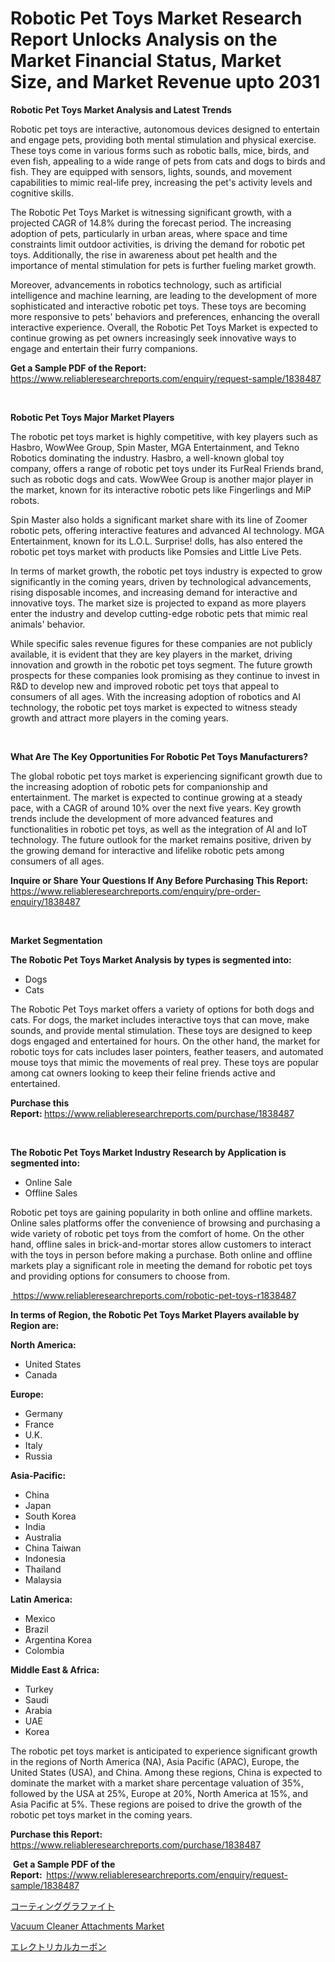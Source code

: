 <p><h1>Robotic Pet Toys Market Research Report Unlocks Analysis on the Market Financial Status, Market Size, and Market Revenue upto 2031</h1></p><p><strong>Robotic Pet Toys Market Analysis and Latest Trends</strong></p>
<p><p>Robotic pet toys are interactive, autonomous devices designed to entertain and engage pets, providing both mental stimulation and physical exercise. These toys come in various forms such as robotic balls, mice, birds, and even fish, appealing to a wide range of pets from cats and dogs to birds and fish. They are equipped with sensors, lights, sounds, and movement capabilities to mimic real-life prey, increasing the pet's activity levels and cognitive skills.</p><p>The Robotic Pet Toys Market is witnessing significant growth, with a projected CAGR of 14.8% during the forecast period. The increasing adoption of pets, particularly in urban areas, where space and time constraints limit outdoor activities, is driving the demand for robotic pet toys. Additionally, the rise in awareness about pet health and the importance of mental stimulation for pets is further fueling market growth.</p><p>Moreover, advancements in robotics technology, such as artificial intelligence and machine learning, are leading to the development of more sophisticated and interactive robotic pet toys. These toys are becoming more responsive to pets' behaviors and preferences, enhancing the overall interactive experience. Overall, the Robotic Pet Toys Market is expected to continue growing as pet owners increasingly seek innovative ways to engage and entertain their furry companions.</p></p>
<p><strong>Get a Sample PDF of the Report:&nbsp;</strong> <a href="https://www.reliableresearchreports.com/enquiry/request-sample/1838487">https://www.reliableresearchreports.com/enquiry/request-sample/1838487</a></p>
<p>&nbsp;</p>
<p><strong>Robotic Pet Toys Major Market Players</strong></p>
<p><p>The robotic pet toys market is highly competitive, with key players such as Hasbro, WowWee Group, Spin Master, MGA Entertainment, and Tekno Robotics dominating the industry. Hasbro, a well-known global toy company, offers a range of robotic pet toys under its FurReal Friends brand, such as robotic dogs and cats. WowWee Group is another major player in the market, known for its interactive robotic pets like Fingerlings and MiP robots.</p><p>Spin Master also holds a significant market share with its line of Zoomer robotic pets, offering interactive features and advanced AI technology. MGA Entertainment, known for its L.O.L. Surprise! dolls, has also entered the robotic pet toys market with products like Pomsies and Little Live Pets.</p><p>In terms of market growth, the robotic pet toys industry is expected to grow significantly in the coming years, driven by technological advancements, rising disposable incomes, and increasing demand for interactive and innovative toys. The market size is projected to expand as more players enter the industry and develop cutting-edge robotic pets that mimic real animals' behavior.</p><p>While specific sales revenue figures for these companies are not publicly available, it is evident that they are key players in the market, driving innovation and growth in the robotic pet toys segment. The future growth prospects for these companies look promising as they continue to invest in R&D to develop new and improved robotic pet toys that appeal to consumers of all ages. With the increasing adoption of robotics and AI technology, the robotic pet toys market is expected to witness steady growth and attract more players in the coming years.</p></p>
<p>&nbsp;</p>
<p><strong>What Are The Key Opportunities For Robotic Pet Toys Manufacturers?</strong></p>
<p><p>The global robotic pet toys market is experiencing significant growth due to the increasing adoption of robotic pets for companionship and entertainment. The market is expected to continue growing at a steady pace, with a CAGR of around 10% over the next five years. Key growth trends include the development of more advanced features and functionalities in robotic pet toys, as well as the integration of AI and IoT technology. The future outlook for the market remains positive, driven by the growing demand for interactive and lifelike robotic pets among consumers of all ages.</p></p>
<p><strong>Inquire or Share Your Questions If Any Before Purchasing This Report:</strong> <a href="https://www.reliableresearchreports.com/enquiry/pre-order-enquiry/1838487">https://www.reliableresearchreports.com/enquiry/pre-order-enquiry/1838487</a></p>
<p>&nbsp;</p>
<p><strong>Market Segmentation</strong></p>
<p><strong>The Robotic Pet Toys Market Analysis by types is segmented into:</strong></p>
<p><ul><li>Dogs</li><li>Cats</li></ul></p>
<p><p>The Robotic Pet Toys market offers a variety of options for both dogs and cats. For dogs, the market includes interactive toys that can move, make sounds, and provide mental stimulation. These toys are designed to keep dogs engaged and entertained for hours. On the other hand, the market for robotic toys for cats includes laser pointers, feather teasers, and automated mouse toys that mimic the movements of real prey. These toys are popular among cat owners looking to keep their feline friends active and entertained.</p></p>
<p><strong>Purchase this Report:&nbsp;</strong><a href="https://www.reliableresearchreports.com/purchase/1838487">https://www.reliableresearchreports.com/purchase/1838487</a></p>
<p>&nbsp;</p>
<p><strong>The Robotic Pet Toys Market Industry Research by Application is segmented into:</strong></p>
<p><ul><li>Online Sale</li><li>Offline Sales</li></ul></p>
<p><p>Robotic pet toys are gaining popularity in both online and offline markets. Online sales platforms offer the convenience of browsing and purchasing a wide variety of robotic pet toys from the comfort of home. On the other hand, offline sales in brick-and-mortar stores allow customers to interact with the toys in person before making a purchase. Both online and offline markets play a significant role in meeting the demand for robotic pet toys and providing options for consumers to choose from.</p></p>
<p><a href="https://www.reliableresearchreports.com/robotic-pet-toys-r1838487">&nbsp;https://www.reliableresearchreports.com/robotic-pet-toys-r1838487</a></p>
<p><strong>In terms of Region, the Robotic Pet Toys Market Players available by Region are:</strong></p>
<p>
    <p> <strong> North America: </strong>
        <ul>
            <li>United States</li>
            <li>Canada</li>
        </ul>
        </p> 
    <p> <strong> Europe: </strong>
        <ul>
            <li>Germany</li>
            <li>France</li>
            <li>U.K.</li>
            <li>Italy</li>
            <li>Russia</li>
        </ul>
        </p> 
    <p> <strong> Asia-Pacific: </strong>
        <ul>
            <li>China</li>
            <li>Japan</li>
            <li>South Korea</li>
            <li>India</li>
            <li>Australia</li>
            <li>China Taiwan</li>
            <li>Indonesia</li>
            <li>Thailand</li>
            <li>Malaysia</li>
        </ul>
        </p> 
    <p> <strong> Latin America: </strong>
        <ul>
            <li>Mexico</li>
            <li>Brazil</li>
            <li>Argentina Korea</li>
            <li>Colombia</li>
        </ul>
        </p> 
    <p> <strong> Middle East & Africa: </strong>
        <ul>
            <li>Turkey</li>
            <li>Saudi</li>
            <li>Arabia</li>
            <li>UAE</li>
            <li>Korea</li>
        </ul>
    </p>
    </p>
<p><p>The robotic pet toys market is anticipated to experience significant growth in the regions of North America (NA), Asia Pacific (APAC), Europe, the United States (USA), and China. Among these regions, China is expected to dominate the market with a market share percentage valuation of 35%, followed by the USA at 25%, Europe at 20%, North America at 15%, and Asia Pacific at 5%. These regions are poised to drive the growth of the robotic pet toys market in the coming years.</p></p>
<p><strong>Purchase this Report: </strong><a href="https://www.reliableresearchreports.com/purchase/1838487">https://www.reliableresearchreports.com/purchase/1838487</a></p>
<p>&nbsp;<strong>Get a Sample PDF of the Report:&nbsp;&nbsp;</strong><a href="https://www.reliableresearchreports.com/enquiry/request-sample/1838487">https://www.reliableresearchreports.com/enquiry/request-sample/1838487</a></p>
<p><strong></strong></p>
<p><p><a href="https://medium.com/@jarredmertz53/%E3%82%B3%E3%83%BC%E3%83%86%E3%82%A3%E3%83%B3%E3%82%B0%E3%81%95%E3%82%8C%E3%81%9F%E3%82%B0%E3%83%A9%E3%83%95%E3%82%A1%E3%82%A4%E3%83%88%E5%B8%82%E5%A0%B4%E3%81%AE%E8%A6%8F%E6%A8%A1%E3%81%A8%E5%B8%82%E5%A0%B4%E3%83%88%E3%83%AC%E3%83%B3%E3%83%89-%E5%AE%8C%E5%85%A8%E3%81%AA%E7%94%A3%E6%A5%AD%E6%A6%82%E8%A6%81-2024%E5%B9%B4%E3%81%8B%E3%82%892031%E5%B9%B4%E3%81%BE%E3%81%A7-3a74b2fa6dcc">コーティンググラファイト</a></p><p><a href="https://view.publitas.com/reportprime-1/vacuum-cleaner-attachments-market-size-cagr-trends-2024-2030/">Vacuum Cleaner Attachments Market</a></p><p><a href="https://medium.com/@thomasbaker655/%E9%9B%BB%E6%B0%97%E3%82%AB%E3%83%BC%E3%83%9C%E3%83%B3%E5%B8%82%E5%A0%B4-2031%E5%B9%B4%E3%81%BE%E3%81%A7%E3%81%AE%E3%83%88%E3%83%AC%E3%83%B3%E3%83%89-%E4%BA%88%E6%B8%AC-%E7%AB%B6%E4%BA%89%E5%88%86%E6%9E%90-e212fa32c4e0">エレクトリカルカーボン</a></p></p>